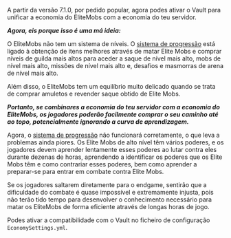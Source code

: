 A partir da versão 7.1.0, por pedido popular, agora podes ativar o Vault para unificar a economia do EliteMobs com a
economia do teu servidor.

***Agora, eis porque isso é uma má ideia:***

O EliteMobs não tem um sistema de níveis.
O [sistema de progressão]($language$/elitemobs/understanding_the_basics_of_elitemobs.md) está ligado à obtenção de itens
melhores através de matar Elite Mobs e comprar níveis de guilda mais altos para aceder a saque de nível mais alto, mobs
de nível mais alto, missões de nível mais alto e, desafios e masmorras de arena de nível mais alto.

Além disso, o EliteMobs tem um equilíbrio muito delicado quando se trata de comprar amuletos e revender saque obtido de
Elite Mobs.

***Portanto, se combinares a economia do teu servidor com a economia do EliteMobs, os jogadores poderão facilmente
comprar o seu caminho até ao topo, potencialmente ignorando a curva de aprendizagem.***

Agora, o [sistema de progressão]($language$/elitemobs/understanding_the_basics_of_elitemobs.md) não funcionará
corretamente, o que leva a problemas ainda piores. Os Elite Mobs de alto nível têm vários poderes, e os jogadores devem
aprender lentamente esses poderes ao lutar contra eles durante dezenas de horas, aprendendo a identificar os poderes que
os Elite Mobs têm e como contrariar esses poderes, bem como aprender a preparar-se para entrar em combate contra Elite
Mobs.

Se os jogadores saltarem diretamente para o endgame, sentirão que a dificuldade do combate é quase impossível e
extremamente injusta, pois não terão tido tempo para desenvolver o conhecimento necessário para matar os EliteMobs de
forma eficiente através de longas horas de jogo.

Podes ativar a compatibilidade com o Vault no ficheiro de configuração `EconomySettings.yml`.
